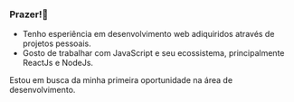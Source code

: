 ### Prazer!👋

 - Tenho esperiência em desenvolvimento web adiquiridos através de projetos pessoais.
 - Gosto de trabalhar com JavaScript e seu ecossistema, principalmente ReactJs e NodeJs.
 
 Estou em busca da minha primeira oportunidade na área de desenvolvimento.

